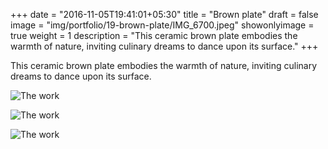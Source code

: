 +++
date = "2016-11-05T19:41:01+05:30"
title = "Brown plate"
draft = false
image = "img/portfolio/19-brown-plate/IMG_6700.jpeg"
showonlyimage = true
weight = 1
description = "This ceramic brown plate embodies the warmth of nature, inviting culinary dreams to dance upon its surface."
+++

This ceramic brown plate embodies the warmth of nature, inviting culinary dreams to dance upon its surface.

![The work][1]

![The work][2]

![The work][3]

[1]: /img/portfolio/19-brown-plate/IMG_6700.jpeg
[2]: /img/portfolio/19-brown-plate/IMG_6694.jpeg
[3]: /img/portfolio/19-brown-plate/IMG_6692.jpeg